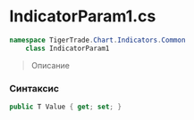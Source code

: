 
# IndicatorParam1.cs
```csharp
namespace TigerTrade.Chart.Indicators.Common  
    class IndicatorParam1
```

> Описание

### Синтаксис
```csharp
public T Value { get; set; }
```
